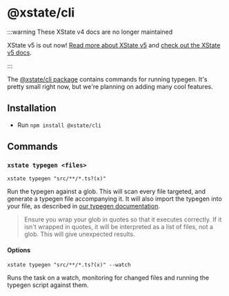 # @xstate/cli

:::warning These XState v4 docs are no longer maintained

XState v5 is out now! [Read more about XState v5](https://stately.ai/blog/2023-12-01-xstate-v5) and [check out the XState v5 docs](https://stately.ai/docs/xstate).

:::

The [@xstate/cli package](https://github.com/statelyai/xstate-tools/tree/master/apps/cli) contains commands for running typegen. It's pretty small right now, but we're planning on adding many cool features.

## Installation

- Run `npm install @xstate/cli`

## Commands

### `xstate typegen <files>`

`xstate typegen "src/**/*.ts?(x)"`

Run the typegen against a glob. This will scan every file targeted, and generate a typegen file accompanying it. It will also import the typegen into your file, as described in [our typegen documentation](https://xstate.js.org/docs/guides/typescript.html#typegen-with-the-vscode-extension).

> Ensure you wrap your glob in quotes so that it executes correctly. If it isn't wrapped in quotes, it will be interpreted as a list of files, not a glob. This will give unexpected results.

#### Options

`xstate typegen "src/**/*.ts?(x)" --watch`

Runs the task on a watch, monitoring for changed files and running the typegen script against them.
